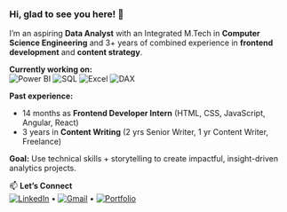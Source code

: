 ### Hi, glad to see you here! 👋

I’m an aspiring **Data Analyst** with an Integrated M.Tech in **Computer Science Engineering** and 3+ years of combined experience in **frontend development** and **content strategy**.

**Currently working on:**  
![Power BI](https://img.shields.io/badge/Power%20BI-yellow?logo=powerbi)
![SQL](https://img.shields.io/badge/SQL-4479A1?logo=database&logoColor=white)
![Excel](https://img.shields.io/badge/Excel-217346?logo=microsoft-excel&logoColor=white)
![DAX](https://img.shields.io/badge/DAX-Data%20Analysis%20Expressions-blue?logo=microsoft)


**Past experience:**  
- 14 months as **Frontend Developer Intern** (HTML, CSS, JavaScript, Angular, React)  
- 3 years in **Content Writing** (2 yrs Senior Writer, 1 yr Content Writer, Freelance)

**Goal:** Use technical skills + storytelling to create impactful, insight-driven analytics projects.


📫 **Let’s Connect**  
[![LinkedIn](https://img.shields.io/badge/LinkedIn-%230077B5.svg?logo=linkedin&logoColor=white)](https://www.linkedin.com/in/nitika-dhiman-8291ab160/) • [![Gmail](https://img.shields.io/badge/Gmail-D14836?logo=gmail&logoColor=white)](mailto:nitikad58@gmail.com) • [![Portfolio](https://img.shields.io/badge/GitHub-100000?logo=github&logoColor=white)](https://github.com/nitikad58/Portfolio)



